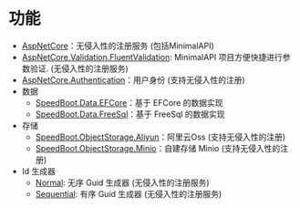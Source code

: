 # 功能

* [AspNetCore](./AspNetCore.md)：无侵入性的注册服务 (包括MinimalAPI)
* [AspNetCore.Validation.FluentValidation](./AspNetCore.Validation.FluentValidation.md): MinimalAPI 项目方便快捷进行参数验证. (无侵入性的注册服务)
* [AspNetCore.Authentication](./AspNetCore.Authentication.md)：用户身份 (支持无侵入性的注册)
* 数据
  * [SpeedBoot.Data.EFCore](./DataEFCore.md)：基于 EFCore 的数据实现
  * [SpeedBoot.Data.FreeSql](./DataFreeSql.md)：基于 FreeSql 的数据实现
* 存储
  * [SpeedBoot.ObjectStorage.Aliyun](./ObjectStorageAliyun.md)：阿里云Oss (支持无侵入性的注册)
  * [SpeedBoot.ObjectStorage.Minio](./ObjectStorageMinio.md)：自建存储 Minio (支持无侵入性的注册)
* Id 生成器
  * [Normal](./IdGenerator.Normal.md): 无序 Guid 生成器 (无侵入性的注册服务)
  * [Sequential](./IdGenerator.Sequential.md): 有序 Guid 生成器 (无侵入性的注册服务)